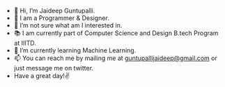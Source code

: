 - 👋 Hi, I’m Jaideep Guntupalli.
- :briefcase: I am a Programmer & Designer.
- 👀 I’m not sure what am I interested in.
- :books: I am currently part of Computer Science and Design B.tech Program at IIITD.
- 🌱 I’m currently learning Machine Learning.
- 📫 You can reach me by mailing me at guntupallijaideep@gmail.com or just message me on twitter.
- Have a great day!:v:

<!---
JaideepGuntupalli/JaideepGuntupalli is a ✨ special ✨ repository because its `README.md` (this file) appears on your GitHub profile.
You can click the Preview link to take a look at your changes.
--->
